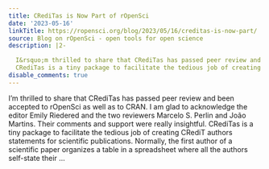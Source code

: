 ```yaml
---
title: CRediTas is Now Part of rOpenSci
date: '2023-05-16'
linkTitle: https://ropensci.org/blog/2023/05/16/creditas-is-now-part/
source: Blog on rOpenSci - open tools for open science
description: |2-

  I&rsquo;m thrilled to share that CRediTas has passed peer review and been accepted to rOpenSci as well as to CRAN. I am glad to acknowledge the editor Emily Riedered and the two reviewers Marcelo S. Perlin and João Martins. Their comments and support were really insightful.
  CRediTas is a tiny package to facilitate the tedious job of creating CRediT authors statements for scientific publications. Normally, the first author of a scientific paper organizes a table in a spreadsheet where all the authors self-state their ...
disable_comments: true
---
```


I&rsquo;m thrilled to share that CRediTas has passed peer review and been accepted to rOpenSci as well as to CRAN. I am glad to acknowledge the editor Emily Riedered and the two reviewers Marcelo S. Perlin and João Martins. Their comments and support were really insightful.
CRediTas is a tiny package to facilitate the tedious job of creating CRediT authors statements for scientific publications. Normally, the first author of a scientific paper organizes a table in a spreadsheet where all the authors self-state their ...
